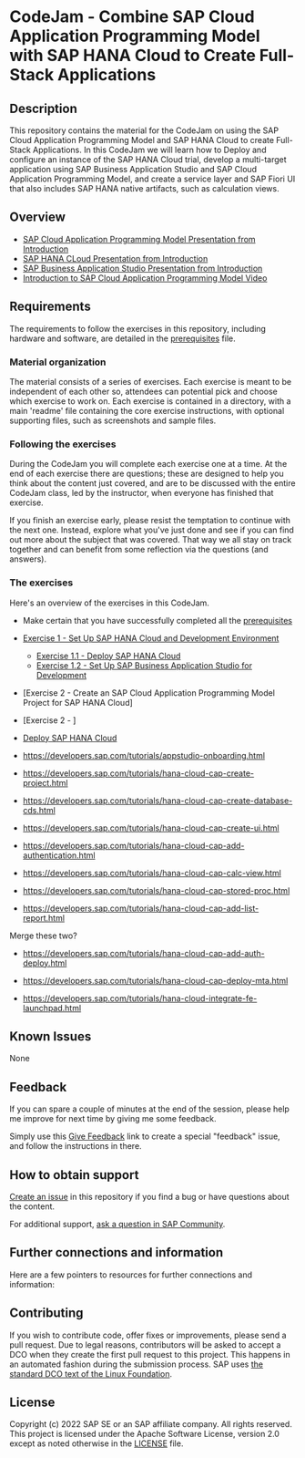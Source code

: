 # CodeJam - Combine SAP Cloud Application Programming Model with SAP HANA Cloud to Create Full-Stack Applications
<!--- Register repository https://api.reuse.software/register, then add REUSE badge:
[![REUSE status](https://api.reuse.software/badge/github.com/SAP-samples/cap-hana-exercises-codejam)](https://api.reuse.software/info/github.com/SAP-samples/cap-hana-exercises-codejam)
-->

## Description

This repository contains the material for the CodeJam on using the SAP Cloud Application Programming Model and SAP HANA Cloud to create Full-Stack Applications. In this CodeJam we will learn how to Deploy and configure an instance of the SAP HANA Cloud trial, develop a multi-target application using SAP Business Application Studio and SAP Cloud Application Programming Model, and create a service layer and SAP Fiori UI that also includes SAP HANA native artifacts, such as calculation views.

## Overview

* [SAP Cloud Application Programming Model Presentation from Introduction](./slides/CAP_Small.pdf)
* [SAP HANA CLoud Presentation from Introduction](./slides/HANA_Small.pdf)
* [SAP Business Application Studio Presentation from Introduction](./slides/BAS_Small.pdf)
* [Introduction to SAP Cloud Application Programming Model Video](https://youtu.be/T1gqalbwzHk)

## Requirements

The requirements to follow the exercises in this repository, including hardware and software, are detailed in the [prerequisites](prerequisites.md) file.

### Material organization

The material consists of a series of exercises. Each exercise is meant to be independent of each other so, attendees can potential pick and choose which exercise to work on.  Each exercise is contained in a directory, with a main 'readme' file containing the core exercise instructions, with optional supporting files, such as screenshots and sample files.

### Following the exercises

During the CodeJam you will complete each exercise one at a time. At the end of each exercise there are questions; these are designed to help you think about the content just covered, and are to be discussed with the entire CodeJam class, led by the instructor, when everyone has finished that exercise.

If you finish an exercise early, please resist the temptation to continue with the next one. Instead, explore what you've just done and see if you can find out more about the subject that was covered. That way we all stay on track together and can benefit from some reflection via the questions (and answers).

### The exercises

Here's an overview of the exercises in this CodeJam.

* Make certain that you have successfully completed all the [prerequisites](prerequisites.md)
* [Exercise 1 - Set Up SAP HANA Cloud and Development Environment](exercises/ex1/README.md)
  * [Exercise 1.1 - Deploy SAP HANA Cloud](exercises/ex1/README.md#exercise-11-deploy-sap-hana-cloud)
  * [Exercise 1.2 - Set Up SAP Business Application Studio for Development](exercises/ex1/README.md#exercise-12-set-up-sap-business-application-studio-for-development)
* [Exercise 2 - Create an SAP Cloud Application Programming Model Project for SAP HANA Cloud]
* [Exercise 2 - ]



* [Deploy SAP HANA Cloud](https://developers.sap.com/tutorials/hana-cloud-deploying.html)
* https://developers.sap.com/tutorials/appstudio-onboarding.html
* https://developers.sap.com/tutorials/hana-cloud-cap-create-project.html
* https://developers.sap.com/tutorials/hana-cloud-cap-create-database-cds.html
* https://developers.sap.com/tutorials/hana-cloud-cap-create-ui.html
* https://developers.sap.com/tutorials/hana-cloud-cap-add-authentication.html
* https://developers.sap.com/tutorials/hana-cloud-cap-calc-view.html
* https://developers.sap.com/tutorials/hana-cloud-cap-stored-proc.html
* https://developers.sap.com/tutorials/hana-cloud-cap-add-list-report.html

Merge these two?
* https://developers.sap.com/tutorials/hana-cloud-cap-add-auth-deploy.html
* https://developers.sap.com/tutorials/hana-cloud-cap-deploy-mta.html

* https://developers.sap.com/tutorials/hana-cloud-integrate-fe-launchpad.html

## Known Issues

None

## Feedback

If you can spare a couple of minutes at the end of the session, please help me improve for next time by giving me some feedback.

Simply use this [Give Feedback](https://github.com/SAP-samples/cap-hana-exercises-codejam/issues/new?assignees=&labels=feedback&template=session-feedback-template.md&title=Feedback) link to create a special "feedback" issue, and follow the instructions in there.

## How to obtain support

[Create an issue](https://github.com/SAP-samples/cap-hana-exercises-codejam/issues) in this repository if you find a bug or have questions about the content.

For additional support, [ask a question in SAP Community](https://answers.sap.com/questions/ask.html).

## Further connections and information

Here are a few pointers to resources for further connections and information:

## Contributing

If you wish to contribute code, offer fixes or improvements, please send a pull request. Due to legal reasons, contributors will be asked to accept a DCO when they create the first pull request to this project. This happens in an automated fashion during the submission process. SAP uses [the standard DCO text of the Linux Foundation](https://developercertificate.org/).

## License

Copyright (c) 2022 SAP SE or an SAP affiliate company. All rights reserved. This project is licensed under the Apache Software License, version 2.0 except as noted otherwise in the [LICENSE](LICENSES/Apache-2.0.txt) file.
